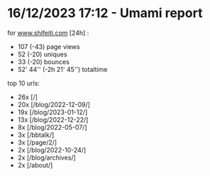 # 16/12/2023 17:12 - Umami report
for www.shifeiti.com [24h] :

 - 107 (-43) page views
 - 52 (-20) uniques
 - 33 (-20) bounces
 - 52' 44'' (-2h 21' 45'') totaltime


top 10 urls:
 - 26x [/]
 - 20x [/blog/2022-12-09/]
 - 19x [/blog/2023-01-12/]
 - 13x [/blog/2022-12-22/]
 - 8x [/blog/2022-05-07/]
 - 3x [/bbtalk/]
 - 3x [/page/2/]
 - 2x [/blog/2022-10-24/]
 - 2x [/blog/archives/]
 - 2x [/about/]



